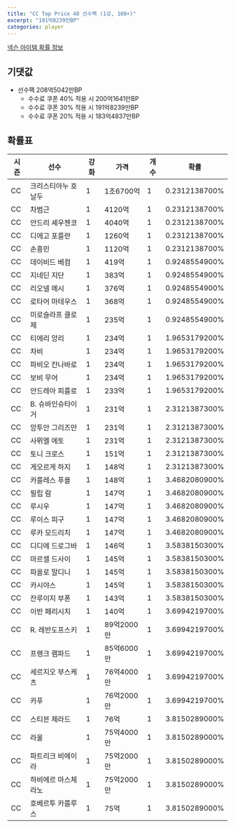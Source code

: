 ```yaml
---
title: "CC Top Price 40 선수팩 (1강, 108+)"
excerpt: "191억8239만BP"
categories: player
---
```

[넥슨 아이템 확률 정보](http://iteminfo.nexon.com/probability/fo4?sn=7344)

## 기댓값
  - 선수팩 208억5042만BP
    - 수수료 쿠폰 40% 적용 시 200억1641만BP
    - 수수료 쿠폰 30% 적용 시 191억8239만BP
    - 수수료 쿠폰 20% 적용 시 183억4837만BP


## 확률표

|시즌|선수|강화|가격|개수|확률|
|---|---|---|---|---|---|
|CC|크리스티아누 호날두|1|1조6700억|1|0.2312138700%|
|CC|차범근|1|4120억|1|0.2312138700%|
|CC|안드리 셰우첸코|1|4040억|1|0.2312138700%|
|CC|디에고 포를란|1|1260억|1|0.2312138700%|
|CC|손흥민|1|1120억|1|0.2312138700%|
|CC|데이비드 베컴|1|419억|1|0.9248554900%|
|CC|지네딘 지단|1|383억|1|0.9248554900%|
|CC|리오넬 메시|1|376억|1|0.9248554900%|
|CC|로타어 마테우스|1|368억|1|0.9248554900%|
|CC|미로슬라프 클로제|1|235억|1|0.9248554900%|
|CC|티에리 앙리|1|234억|1|1.9653179200%|
|CC|차비|1|234억|1|1.9653179200%|
|CC|파비오 칸나바로|1|234억|1|1.9653179200%|
|CC|보비 무어|1|234억|1|1.9653179200%|
|CC|안드레아 피를로|1|233억|1|1.9653179200%|
|CC|B. 슈바인슈타이거|1|231억|1|2.3121387300%|
|CC|앙투안 그리즈만|1|231억|1|2.3121387300%|
|CC|사뮈엘 에토|1|231억|1|2.3121387300%|
|CC|토니 크로스|1|151억|1|2.3121387300%|
|CC|게오르게 하지|1|148억|1|2.3121387300%|
|CC|카를레스 푸욜|1|148억|1|3.4682080900%|
|CC|필립 람|1|147억|1|3.4682080900%|
|CC|루시우|1|147억|1|3.4682080900%|
|CC|루이스 피구|1|147억|1|3.4682080900%|
|CC|루카 모드리치|1|147억|1|3.4682080900%|
|CC|디디에 드로그바|1|146억|1|3.5838150300%|
|CC|마르셀 드사이|1|145억|1|3.5838150300%|
|CC|파올로 말디니|1|145억|1|3.5838150300%|
|CC|카시야스|1|145억|1|3.5838150300%|
|CC|잔루이지 부폰|1|143억|1|3.5838150300%|
|CC|이반 페리시치|1|140억|1|3.6994219700%|
|CC|R. 레반도프스키|1|89억2000만|1|3.6994219700%|
|CC|프랭크 램파드|1|85억6000만|1|3.6994219700%|
|CC|세르지오 부스케츠|1|76억4000만|1|3.6994219700%|
|CC|카푸|1|76억2000만|1|3.6994219700%|
|CC|스티븐 제라드|1|76억|1|3.8150289000%|
|CC|라울|1|75억4000만|1|3.8150289000%|
|CC|파트리크 비에이라|1|75억2000만|1|3.8150289000%|
|CC|하비에르 마스체라노|1|75억2000만|1|3.8150289000%|
|CC|호베르투 카를루스|1|75억|1|3.8150289000%|
